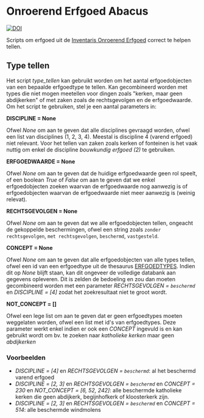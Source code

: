 # Onroerend Erfgoed Abacus

[![DOI](https://zenodo.org/badge/DOI/10.5281/zenodo.6533854.svg)](https://doi.org/10.5281/zenodo.6533854)

Scripts om erfgoed uit de [Inventaris Onroerend
Erfgoed](https://inventaris.onroerenderfgodd.be) correct te helpen tellen.

## Type tellen

Het script *type_tellen* kan gebruikt worden om het aantal erfgoedobjecten van 
een bepaalde erfgoedtype te tellen. Kan gecombineerd worden met types die niet 
mogen meetellen voor dingen zoals "kerken, maar geen abdijkerken" of met zaken 
zoals de rechtsgevolgen en de erfgoedwaarde. Om het script te gebruiken, stel
je een aantal parameters in:

**DISCIPLINE = None**

Ofwel *None* om aan te geven dat alle disciplines gevraagd worden, ofwel een
list van disciplines (1, 2, 3, 4). Meestal is discipline 4 (varend erfgoed) niet
relevant. Voor het tellen van zaken zoals kerken of fonteinen is het vaak
nuttig om enkel de discipline *bouwkundig erfgoed (2)* te gebruiken.

**ERFGOEDWAARDE = None**

Ofwel *None* om aan te geven dat de huidige erfgoedwaarde geen rol speelt, of
een boolean *True* of *False* om aan te geven dat we enkel erfgoedobjecten
zoeken waarvan de erfgoedwaarde nog aanwezig is of erfgoedobjecten waarvan de
erfgoedwaarde niet meer aanwezig is (weinig relevat).

**RECHTSGEVOLGEN = None**

Ofwel *None* om aan te geven dat we alle erfgoedobjecten tellen, ongeacht de
gekoppelde beschermingen, ofwel een string zoals `zonder rechtsgevolgen`, `met
rechtsgevolgen`, `beschermd`, `vastgesteld`.

**CONCEPT = None**

Ofwel *None* om aan te geven dat alle erfgoedobjecten van alle types tellen,
ofwel een id van een erfgoedtype uit de thesaurus
[ERFGOEDTYPES](https://thesaurus.onroerenderfgoed.be/conceptschemes/ERFGOEDTYPES).
Indien dit op *None* blijft staan, kan dit ongeveer de volledige databank aan
gegevens opleveren. Dit is zelden de bedoeling en zou dan moeten gecombineerd
worden met een parameter *RECHTSGEVOLGEN = `beschermd`* en *DISCIPLINE = [4]*
zodat het zoekresultaat niet te groot wordt.

**NOT_CONCEPT = []**

Ofwel een lege list om aan te geven dat er geen erfgoedtypes moeten weggelaten
worden, ofwel een list met id's van erfgoedtypes. Deze parameter werkt enkel
indien er ook een *CONCEPT* ingevuld is en kan gebruikt wordt om bv. te zoeken
naar *katholieke kerken* maar geen *abdijkerken*

### Voorbeelden

* *DISCIPLINE = [4]* en *RECHTSGEVOLGEN = `beschermd`*: al het beschermd varend
    erfgoed
* *DISCIPLINE = [2, 3]* en *RECHTSGEVOLGEN = `beschermd`* en *CONCEPT = 230* en
    *NOT_CONCEPT = [6, 52, 242]*: alle beschermde katholieke kerken die geen abdijkerk,
    begijnhofkerk of kloosterkerk zijn.
* *DISCIPLINE = [2, 3]* en *RECHTSGEVOLGEN = `beschermd`* en *CONCEPT = 514*:
    alle beschermde windmolens
